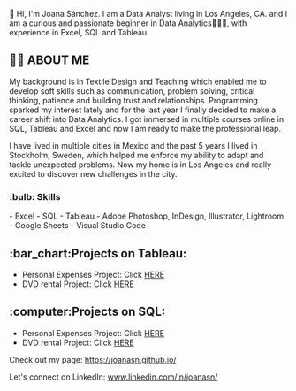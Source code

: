 👋 Hi, I'm Joana Sánchez. I am a Data Analyst living in Los Angeles, CA.  and I am a curious and passionate beginner in Data Analytics👩🏾‍💻, with experience in Excel, SQL and Tableau.

<h2><strong>🙋‍♀️ ABOUT ME</strong></h2>
My background is in Textile Design and Teaching which enabled me to develop soft skills such as communication, problem solving, critical thinking, patience and building trust and relationships. 
Programming sparked my interest lately and for the last year I finally decided to make a career shift into Data Analytics. I got immersed in multiple courses online in SQL, Tableau and Excel and now I am ready to make the professional leap. 

I have lived in multiple cities in Mexico and the past 5 years I lived in Stockholm, Sweden, which helped me enforce my ability to adapt and tackle unexpected problems. Now my home is in Los Angeles and really excited to discover new challenges in the city. 

<h3><strong>:bulb: Skills</strong></h3> 
- Excel 
- SQL
- Tableau
- Adobe Photoshop, InDesign, Illustrator, Lightroom
- Google Sheets 
- Visual Studio Code 

<h2><strong>:bar_chart:Projects on Tableau:</strong></h2>

- Personal Expenses Project: Click <a href="https://public.tableau.com/app/profile/joanasn/viz/PersonalExpenses-Project/Conclussion">HERE</a>
-  DVD rental Project: Click <a href="https://public.tableau.com/app/profile/joanasn/viz/DVDrentalProject/DVDrental-Project">HERE</a>


<h2><strong>:computer:Projects on SQL:</strong></h2>

- Personal Expenses Project: Click <a href="https://github.com/Joanasn/PortfolioProject/blob/main/Queries.sql">HERE</a>
- DVD rental Project: Click <a href="https://github.com/Joanasn/SQL-Projects/blob/main/Project-DVD%20rental-PostgreSQL.sql">HERE</a>

Check out my page:
https://joanasn.github.io/

Let's connect on LinkedIn:
www.linkedin.com/in/joanasn/


<!---
Joanasn/Joanasn is a ✨ special ✨ repository because its `README.md` (this file) appears on your GitHub profile.
You can click the Preview link to take a look at your changes.
--->
